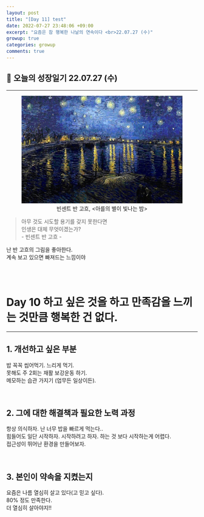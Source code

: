 ```yaml
---
layout: post
title: "[Day 11] test"
date: 2022-07-27 23:48:06 +09:00
excerpt: "요즘은 참 행복한 나날의 연속이다 <br>22.07.27 (수)"
growup: true
categories: growup
comments: true
---
```

## 📒 오늘의 성장일기 22.07.27 (수)
---------------------------

<figure>
    <a href="/assets/img/grow/2022-07-27/goh.jfif"><img src="/assets/img/grow/2022-07-27/goh.jfif"></a>    
    <figcaption style="text-align:center">빈센트 반 고흐, &lt;아를의 별이 빛나는 밤&gt; </figcaption>
</figure>

> 아무 것도 시도할 용기를 갖지 못한다면  
> 인생은 대체 무엇이겠는가?  
> \- 빈센트 반 고흐 - 

난 반 고흐의 그림을 좋아한다.  
계속 보고 있으면 빠져드는 느낌이야  

<br>
<br>

# Day 10 하고 싶은 것을 하고 만족감을 느끼는 것만큼 행복한 건 없다.
---
## 1. 개선하고 싶은 부분
밥 꼭꼭 씹어먹기. 느리게 먹기.  
못해도 주 2회는 재활 보강운동 하기.  
메모하는 습관 가지기 (업무든 일상이든).  


<br>

## 2. 그에 대한 해결책과 필요한 노력 과정
항상 의식하자. 난 너무 밥을 빠르게 먹는다..  
힘들어도 일단 시작하자. 시작하려고 하자. 하는 것 보다 시작하는게 어렵다.  
접근성이 뛰어난 환경을 만들어보자.  


<br>

## 3. 본인이 약속을 지켰는지
요즘은 나름 열심히 살고 있다(고 믿고 싶다).  
80% 정도 만족한다.  
더 열심히 살아야지!!  

<br>
<br>
<br>

[jekyll-docs]: https://jekyllrb.com/docs/home
[jekyll-gh]:   https://github.com/jekyll/jekyll
[jekyll-talk]: https://talk.jekyllrb.com/
